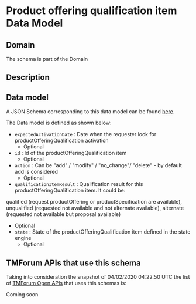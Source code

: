 # Product offering qualification item Data Model

## Domain

The  schema is part of the  Domain

## Description



## Data model

A JSON Schema corresponding to this data model can be found
[here](https://github.com/tmforum-rand/schemas/blob/candidates/Product/ProductOfferingQualificationItem.schema.json).

The Data model is defined as shown below:
- `expectedActivationDate` : Date when the requester look for productOfferingQualification activation
  - Optional
- `id` : Id of the productOfferingQualification item
  - Optional
- `action` : Can be &quot;add&quot; / &quot;modify&quot; / &quot;no_change&quot;/ &quot;delete&quot; - by default add is considered
  - Optional
- `qualificationItemResult` : Qualification result for this productOfferingQualification item. It could be:

 qualified (request productOffering or productSpecification are available), 
 unqualified (requested not available and not alternate available),
 alternate (requested not available but proposal available)

  - Optional
- `state` : State of the productOfferingQualification item defined in the state engine
  - Optional




## TMForum APIs that use this schema

Taking into consideration the snapshot of 04/02/2020 04:22:50 UTC the list of [TMForum Open APIs](https://www.tmforum.org/open-apis/) that uses this schemas is:

Coming soon